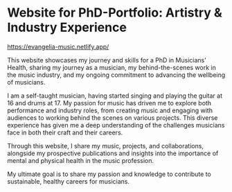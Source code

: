 # Website for PhD-Portfolio: Artistry & Industry Experience

https://evangelia-music.netlify.app/

This website showcases my journey and skills for a PhD in Musicians' Health, sharing my journey as a musician, my behind-the-scenes work in the music industry, and my ongoing commitment to advancing the wellbeing of musicians.

I am a self-taught musician, having started singing and playing the guitar at 16 and drums at 17. My passion for music has driven me to explore both performance and industry roles, from creating music and engaging with audiences to working behind the scenes on various projects. This diverse experience has given me a deep understanding of the challenges musicians face in both their craft and their careers.

Through this website, I share my music, projects, and collaborations, alongside my prospective publications and insights into the importance of mental and physical health in the music profession. 

My ultimate goal is to share my passion and knowledge to contribute to sustainable, healthy careers for musicians.
